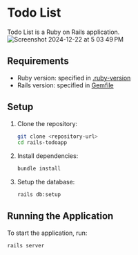 # Todo List

Todo List is a Ruby on Rails application.
![Screenshot 2024-12-22 at 5 03 49 PM](https://github.com/user-attachments/assets/39b76b34-bc6f-4356-9f5e-ed5e519daad3)


## Requirements

- Ruby version: specified in [.ruby-version](.ruby-version)
- Rails version: specified in [Gemfile](Gemfile)

## Setup

1. Clone the repository:
    ```sh
    git clone <repository-url>
    cd rails-todoapp
    ```

2. Install dependencies:
    ```sh
    bundle install
    ```

3. Setup the database:
    ```sh
    rails db:setup
    ```

## Running the Application

To start the application, run:
```sh
rails server
